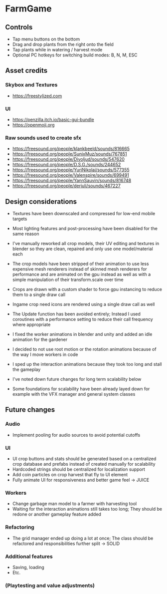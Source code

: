 # FarmGame

## Controls
* Tap menu buttons on the bottom
* Drag and drop plants from the right onto the field
* Tap plants while in watering / harvest mode
* Optional PC hotkeys for switching build modes: B, N, M, ESC

## Asset credits
### Skybox and Textures
* https://freestylized.com
### UI
* https://penzilla.itch.io/basic-gui-bundle
* https://openmoji.org
### Raw sounds used to create sfx
* https://freesound.org/people/klankbeeld/sounds/816665
* https://freesound.org/people/SunixMuz/sounds/767851
* https://freesound.org/people/Divoljud/sounds/547620
* https://freesound.org/people/D.S.G./sounds/244652
* https://freesound.org/people/YuriNikolai/sounds/577355
* https://freesound.org/people/Valenspire/sounds/699491
* https://freesound.org/people/YannSauvin/sounds/816748
* https://freesound.org/people/derjuli/sounds/467227

## Design considerations
* Textures have been downscaled and compressed for low-end mobile targets
* Most lighting features and post-processing have been disabled for the same reason
* I've manually reworked all crop models, their UV editing and textures in blender so they are clean, repaired and only use one model/material each
* The crop models have been stripped of their animation to use less expensive mesh renderers instead of skinned mesh renderers for performance and are animated on the gpu instead as well as with a simple manipulation of their transform.scale over time
* Crops are drawn with a custom shader to force gpu instancing to reduce them to a single draw call
* Ingame crop need icons are rendered using a single draw call as well
* The Update function has been avoided entirely; Instead I used coroutines with a performance setting to reduce their call frequency where appropriate
* I fixed the worker animations in blender and unity and added an idle animation for the gardener
* I decided to not use root motion or the rotation animations because of the way I move workers in code
* I sped up the interaction animations because they took too long and stall the gameplay

* I've noted down future changes for long term scalability below
* Some foundations for scalability have been already layed down for example with the VFX manager and general system classes

## Future changes
### Audio
* Implement pooling for audio sources to avoid potential cutoffs

### UI
* UI crop buttons and stats should be generated based on a centralized crop database and prefabs instead of created manually for scalability
* Hardcoded strings should be centralized for localization support
* Add coin particles on crop harvest that fly to UI element
* Fully animate UI for responsiveness and better game feel -> JUICE

### Workers
* Change garbage man model to a farmer with harvesting tool
* Waiting for the interaction animations still takes too long; They should be redone or another gameplay feature added

### Refactoring
* The grid manager ended up doing a lot at once; The class should be refactored and responsibilities further split -> SOLID

### Additional features
* Saving, loading
* Etc.

### (Playtesting and value adjustments)

